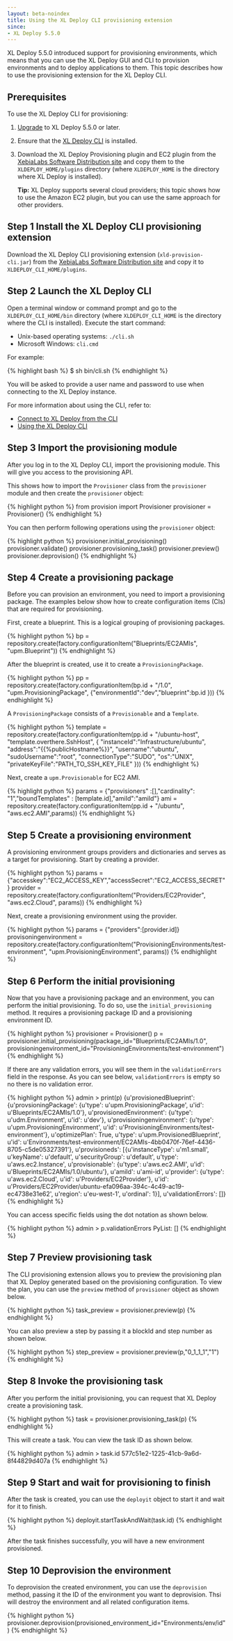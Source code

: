```yaml
---
layout: beta-noindex
title: Using the XL Deploy CLI provisioning extension
since:
- XL Deploy 5.5.0
---
```


XL Deploy 5.5.0 introduced support for provisioning environments, which means that you can use the XL Deploy GUI and CLI to provision environments and to deploy applications to them. This topic describes how to use the provisioning extension for the XL Deploy CLI.

## Prerequisites

To use the XL Deploy CLI for provisioning:

1. [Upgrade](/xl-deploy/how-to/upgrade-xl-deploy.html) to XL Deploy 5.5.0 or later.
1. Ensure that the [XL Deploy CLI](/xl-deploy/how-to/install-the-xl-deploy-cli.html) is installed.
1. Download the XL Deploy Provisioning plugin and EC2 plugin from the [XebiaLabs Software Distribution site](https://dist.xebialabs.com) and copy them to the `XLDEPLOY_HOME/plugins` directory (where `XLDEPLOY_HOME` is the directory where XL Deploy is installed).

    **Tip:** XL Deploy supports several cloud providers; this topic shows how to use the Amazon EC2 plugin, but you can use the same approach for other providers.

## Step 1 Install the XL Deploy CLI provisioning extension

Download the XL Deploy CLI provisioning extension (`xld-provision-cli.jar`) from the [XebiaLabs Software Distribution site](https://dist.xebialabs.com) and copy it to `XLDEPLOY_CLI_HOME/plugins`.

## Step 2 Launch the XL Deploy CLI

Open a terminal window or command prompt and go to the `XLDEPLOY_CLI_HOME/bin` directory (where `XLDEPLOY_CLI_HOME` is the directory where the CLI is installed). Execute the start command:

* Unix-based operating systems: `./cli.sh`
* Microsoft Windows: `cli.cmd`

For example:

{% highlight bash %}
$ sh bin/cli.sh
{% endhighlight %}

You will be asked to provide a user name and password to use when connecting to the XL Deploy instance.

For more information about using the CLI, refer to:

* [Connect to XL Deploy from the CLI](/xl-deploy/how-to/connect-to-xl-deploy-from-the-cli.html)
* [Using the XL Deploy CLI](/xl-deploy/how-to/using-the-xl-deploy-cli.html)

## Step 3 Import the provisioning module

After you log in to the XL Deploy CLI, import the provisioning module. This will give you access to the provisioning API.

This shows how to import the `Provisioner` class from the `provisioner` module and then create the `provisioner` object:

{% highlight python %}
from provision import Provisioner
provisioner = Provisioner()
{% endhighlight %}

You can then perform following operations using the `provisioner` object:

{% highlight python %}
provisioner.initial_provisioning()
provisioner.validate()
provisioner.provisioning_task()
provisioner.preview()
provisioner.deprovision()
{% endhighlight %}

## Step 4 Create a provisioning package

Before you can provision an environment, you need to import a provisioning package. The examples below show how to create configuration items (CIs) that are required for provisioning.

First, create a blueprint. This is a logical grouping of provisioning packages.

{% highlight python %}
bp = repository.create(factory.configurationItem("Blueprints/EC2AMIs", "upm.Blueprint"))
{% endhighlight %}

After the blueprint is created, use it to create a `ProvisioningPackage`.

{% highlight python %}
pp = repository.create(factory.configurationItem(bp.id + "/1.0", "upm.ProvisioningPackage", {"environmentId":"dev","blueprint":bp.id }))
{% endhighlight %}

A `ProvisioningPackage` consists of a `Provisionable` and a `Template`.

{% highlight python %}
template = repository.create(factory.configurationItem(pp.id + "/ubuntu-host", "template.overthere.SshHost", {
  "instanceId":"Infrastructure/ubuntu",
  "address":"{{%publicHostname%}}",
  "username":"ubuntu",
  "sudoUsername":"root",
  "connectionType":"SUDO",
  "os":"UNIX",
  "privateKeyFile":"PATH_TO_SSH_KEY_FILE"
}))
{% endhighlight %}

Next, create a `upm.Provisionable` for EC2 AMI.

{% highlight python %}
params = {"provisioners" :[],"cardinality": "1","boundTemplates" : [template.id],"amiId":"amiId"}
ami = repository.create(factory.configurationItem(pp.id + "/ubuntu", "aws.ec2.AMI",params))
{% endhighlight %}

## Step 5 Create a provisioning environment

A provisioning environment groups providers and dictionaries and serves as a target for provisioning. Start by creating a provider.

{% highlight python %}
params = {"accesskey":"EC2_ACCESS_KEY","accessSecret":"EC2_ACCESS_SECRET"}
provider = repository.create(factory.configurationItem("Providers/EC2Provider", "aws.ec2.Cloud", params))
{% endhighlight %}

Next, create a provisioning environment using the provider.

{% highlight python %}
params = {"providers":[provider.id]}
provisoningenvironment = repository.create(factory.configurationItem("ProvisioningEnvironments/test-environment", "upm.ProvisioningEnvironment", params))
{% endhighlight %}

## Step 6 Perform the initial provisioning

Now that you have a provisioning package and an environment, you can perform the initial provisioning. To do so, use the `initial_provisioning` method. It requires a provisioning package ID and a provisioning environment ID.

{% highlight python %}
provisioner = Provisioner()
p = provisioner.initial_provisioning(package_id="Blueprints/EC2AMIs/1.0", provisioningenvironment_id="ProvisioningEnvironments/test-environment")
{% endhighlight %}

If there are any validation errors, you will see them in the `validationErrors` field in the response. As you can see below, `validationErrors` is empty so no there is no validation error.

{% highlight python %}
admin > print(p)
{u'provisionedBlueprint': {u'provsioningPackage': {u'type': u'upm.ProvisioningPackage', u'id': u'Blueprints/EC2AMIs/1.0'}, u'provisionedEnvironment': {u'type': u'udm.Environment', u'id': u'dev'}, u'provisioningenvironment': {u'type': u'upm.ProvisioningEnvironment', u'id': u'ProvisioningEnvironments/test-environment'}, u'optimizePlan': True, u'type': u'upm.ProvisionedBlueprint', u'id': u'Environments/test-environment/EC2AMIs-4bb0470f-76ef-4436-8705-c5de05327391'}, u'provisioneds': [{u'instanceType': u'm1.small', u'keyName': u'default', u'securityGroup': u'default', u'type': u'aws.ec2.Instance', u'provisionable': {u'type': u'aws.ec2.AMI', u'id': u'Blueprints/EC2AMIs/1.0/ubuntu'}, u'amiId': u'ami-id', u'provider': {u'type': u'aws.ec2.Cloud', u'id': u'Providers/EC2Provider'}, u'id': u'Providers/EC2Provider/ubuntu-efa096aa-394c-4c49-ac19-ec4738e31e62', u'region': u'eu-west-1', u'ordinal': 1}], u'validationErrors': []}
{% endhighlight %}

You can access specific fields using the dot notation as shown below.

{% highlight python %}
admin > p.validationErrors
PyList: []
{% endhighlight %}

## Step 7 Preview provisioning task

The CLI provisioning extension allows you to preview the provisioning plan that XL Deploy generated based on the provisioning configuration. To view the plan, you can use the `preview` method of `provisioner` object as shown below.

{% highlight python %}
task_preview = provisioner.preview(p)
{% endhighlight %}

You can also preview a step by passing it a blockId and step number as shown below.

{% highlight python %}
step_preview = provisioner.preview(p,"0_1_1_1","1")
{% endhighlight %}

## Step 8 Invoke the provisioning task

After you perform the initial provisioning, you can request that XL Deploy create a provisioning task.

{% highlight python %}
task = provisioner.provisioning_task(p)
{% endhighlight %}

This will create a task. You can view the task ID as shown below.

{% highlight python %}
admin > task.id
577c51e2-1225-41cb-9a6d-8f44829d407a
{% endhighlight %}

## Step 9 Start and wait for provisioning to finish

After the task is created, you can use the `deployit` object to start it and wait for it to finish.

{% highlight python %}
deployit.startTaskAndWait(task.id)
{% endhighlight %}

After the task finishes successfully, you will have a new environment provisioned.

## Step 10 Deprovision the environment

To deprovision the created environment, you can use the `deprovision` method, passing it the ID of the environment you want to deprovision. Thsi will destroy the environment and all related configuration items.

{% highlight python %}
provisioner.deprovision(provisioned_environment_id="Environments/env/id")
{% endhighlight %}
